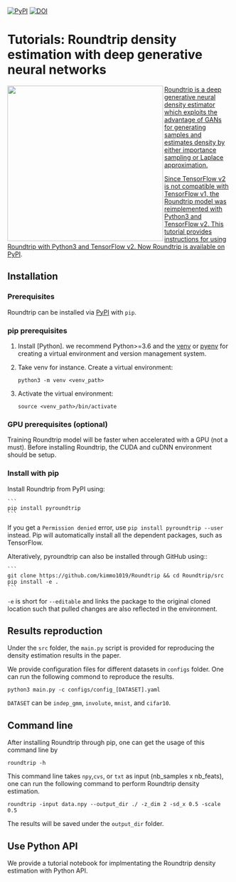 [![PyPI](https://img.shields.io/pypi/v/pyroundtrip)](https://pypi.org/project/pyroundtrip/)
[![DOI](https://zenodo.org/badge/DOI/10.5281/zenodo.4560982.svg)](https://doi.org/10.5281/zenodo.3747161)


# Tutorials: Roundtrip density estimation with deep generative neural networks

<a href='https://github.com/kimmo1019/Roundtrip'><img align="left" src="https://github.com/kimmo1019/Roundtrip/blob/master/model.jpg" width="350">

Roundtrip is a deep generative neural density estimator which exploits the advantage of GANs for generating samples and estimates density by either importance sampling or Laplace approximation. 

Since TensorFlow v2 is not compatible with TensorFlow v1, the Roundtrip model was reimplemented with Python3 and TensorFlow v2. This tutorial provides instructions for using Roundtrip with Python3 and TensorFlow v2. Now Roundtrip is available on [PyPI](https://pypi.org/project/pyroundtrip/).
  
## Installation

### Prerequisites

Roundtrip can be installed via [PyPI](https://pypi.org/project/pyroundtrip/) with `pip`. 

### pip prerequisites

1. Install [Python]. we recommend Python>=3.6 and the [venv](https://docs.python.org/3/library/venv.html) or [pyenv](https://github.com/pyenv/pyenv/) for creating a virtual environment and version management system.

2. Take venv for instance. Create a virtual environment:

    ```shell
    python3 -m venv <venv_path>
    ```

3. Activate the virtual environment:

    ```shell
    source <venv_path>/bin/activate
    ```


### GPU prerequisites (optional)

Training Roundtrip model will be faster when accelerated with a GPU (not a must). Before installing Roundtrip, the CUDA and cuDNN environment should be setup.


### Install with pip

Install Roundtrip from PyPI using:

    ```
    pip install pyroundtrip
    ```

If you get a `Permission denied` error, use `pip install pyroundtrip --user` instead. Pip will automatically install all the dependent packages, such as TensorFlow.

Alteratively, pyroundtrip can also be installed through GitHub using::

    ``` 
    git clone https://github.com/kimmo1019/Roundtrip && cd Roundtrip/src
    pip install -e .
    ```

``-e`` is short for ``--editable`` and links the package to the original cloned
location such that pulled changes are also reflected in the environment.

## Results reproduction
  
Under the `src` folder, the `main.py` script is provided for reproducing the density estimation results in the paper.

We provide configuration files for different datasets in `configs` folder. One can run the following commond to reproduce the results.

```
python3 main.py -c configs/config_[DATASET].yaml
```

`DATASET` can be `indep_gmm`, `involute`, `mnist`, and `cifar10`.

## Command line

After installing Roundtrip through pip, one can get the usage of this command line by

```
roundtrip -h
```

This command line takes `npy`,`cvs`, or `txt` as input (nb_samples x nb_feats), one can run the following command to perform Roundtrip density estimation.

```
roundtrip -input data.npy --output_dir ./ -z_dim 2 -sd_x 0.5 -scale 0.5 
```
The results will be saved under the `output_dir` folder.

## Use Python API

We provide a tutorial notebook for implmentating the Roundtrip density estimation with Python API.




